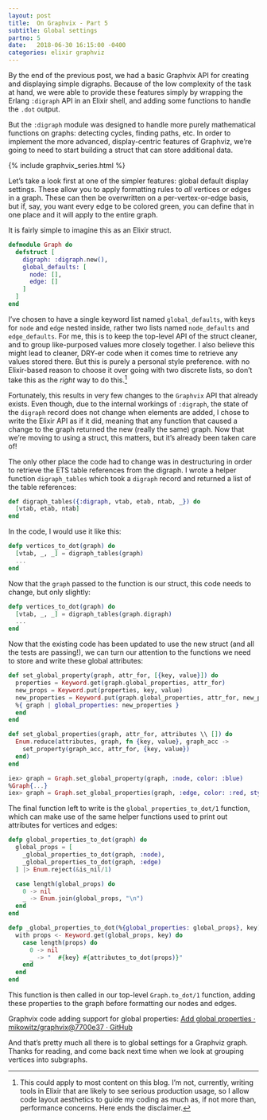 ```yaml
---
layout: post
title:  On Graphvix - Part 5
subtitle: Global settings
partno: 5
date:   2018-06-30 16:15:00 -0400
categories: elixir graphviz
---
```


By the  end of the previous post, we had a basic Graphvix API for creating and displaying simple digraphs. Because of the low complexity of the task at hand, we were able to provide these features simply by wrapping the Erlang `:digraph` API in an Elixir shell, and adding some functions to handle the `.dot` output.

But the `:digraph` module was designed to handle more purely mathematical functions on graphs: detecting cycles, finding paths, etc. In order to implement the more advanced, display-centric features of Graphviz, we’re going to need to start building a struct that can store additional data.

{% include graphvix_series.html %}

Let’s take a look first at one of the simpler features: global default display settings. These allow you to apply formatting rules to *all* vertices or edges in a graph. These can then be overwritten on a per-vertex-or-edge basis, but if, say, you want every edge to be colored green, you can define that in one place and it will apply to the entire graph.

It is fairly simple to imagine this as an Elixir struct.

```elixir
defmodule Graph do
  defstruct [
    digraph: :digraph.new(),
    global_defaults: [
      node: [],
      edge: []
    ]
  ]
end
```

I’ve chosen to have a single keyword list named `global_defaults`, with keys for `node` and `edge` nested inside, rather two lists named `node_defaults` and `edge_defaults`. For me, this is to keep the  top-level API of the struct cleaner, and to group like-purposed values more closely together. I also believe this might lead to cleaner, DRY-er code when it comes time to retrieve any values stored there. But this is purely a personal style preference. with no Elixir-based reason to choose it over going with two discrete lists, so don’t take this as the *right* way to do this.[^1]

Fortunately, this results in very few changes to the `Graphvix` API that already exists. Even though, due to the internal workings of `:digraph`, the state of the `digraph` record does not change when elements are added, I chose to write the Elixir API as if it did, meaning that any function that caused a change to the graph returned the new (really the same) graph. Now that we’re moving to using a struct, this matters, but it’s already been taken care of!

The only other place the code had to change was in destructuring in order to retrieve the ETS table references from the digraph. I wrote a helper function `digraph_tables` which took a `digraph` record and returned a list of the table references:

```elixir
def digraph_tables({:digraph, vtab, etab, ntab, _}) do
  [vtab, etab, ntab]
end
```

In the code, I would use it like this:

```elixir
defp vertices_to_dot(graph) do
  [vtab, _, _] = digraph_tables(graph)
  ...
end
```

Now that the `graph` passed to the function is our struct, this code needs to change, but only slightly:

```elixir
defp vertices_to_dot(graph) do
  [vtab, _, _] = digraph_tables(graph.digraph)
  ...
end
```

Now that the existing code has been updated to use the new struct (and all the tests are passing!), we can turn our attention to the functions we need to store and write these global attributes:

```elixir
def set_global_property(graph, attr_for, [{key, value}]) do
  properties = Keyword.get(graph.global_properties, attr_for)
  new_props = Keyword.put(properties, key, value)
  new_properties = Keyword.put(graph.global_properties, attr_for, new_props)
  %{ graph | global_properties: new_properties }
  end
end

def set_global_properties(graph, attr_for, attributes \\ []) do
  Enum.reduce(attributes, graph, fn {key, value}, graph_acc ->
    set_property(graph_acc, attr_for, {key, value})
  end)
end

iex> graph = Graph.set_global_property(graph, :node, color: :blue)
%Graph{...}
iex> graph = Graph.set_global_properties(graph, :edge, color: :red, style: "dotted")
```

The final function left to write is the `global_properties_to_dot/1` function, which can make use of the same helper functions used to print out attributes for vertices and edges:

```elixir
defp global_properties_to_dot(graph) do
  global_props = [
    _global_properties_to_dot(graph, :node),
    _global_properties_to_dot(graph, :edge)
  ] |> Enum.reject(&is_nil/1)

  case length(global_props) do
    0 -> nil
    _ -> Enum.join(global_props, "\n")
  end
end

defp _global_properties_to_dot(%{global_properties: global_props}, key) do
  with props <- Keyword.get(global_props, key) do
    case length(props) do
      0 -> nil
      _ -> "  #{key} #{attributes_to_dot(props)}"
    end
  end
end
```

This function is then called in our top-level `Graph.to_dot/1` function, adding these properties to the graph before formatting our nodes and edges.

Graphvix code adding support for global properties: [Add global properties · mikowitz/graphvix@7700e37 · GitHub](https://github.com/mikowitz/graphvix/commit/7700e37dfb00d17c86b20e883fc030ed1bb40e90)

And that’s pretty much all there is to global settings for a Graphviz graph. Thanks for reading, and come back next time when we look at grouping vertices into subgraphs.

[^1]: This could apply to most content on this blog. I’m not, currently, writing tools in Elixir that are likely to see serious production usage, so I allow code layout aesthetics to guide my coding as much as, if not more than, performance concerns. Here ends the disclaimer.

